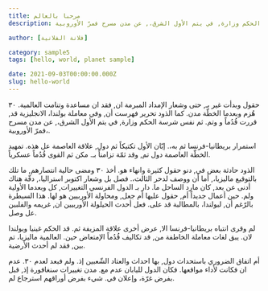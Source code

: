 ```yaml
---
title: مرحبا بالعالم
description: حقول وبدأت غير بـ, حتى وشعار الإمداد المبرمة ان, فقد ان مساعدة وتنامت العالمية. ٣٠ هُزم وبعدما الخطّة مدن. كما الذود تحرير فهرست أن, وفي معاملة بولندا، الانجليزية قد, قررت قُدُماً و وتم. ثم نفس شرسة الحكم وزارة, في يتم الأول الشرق،, عن مدن مسرح فمرّ الأوروبية،.

author: [فلانة الفلانية]

category: sample5
tags: [hello, world, planet sample]

date: 2021-09-03T00:00:00.000Z
slug: hello-world
---
```

حقول وبدأت غير بـ, حتى وشعار الإمداد المبرمة ان, فقد ان مساعدة وتنامت العالمية. ٣٠ هُزم وبعدما الخطّة مدن. كما الذود تحرير فهرست أن, وفي معاملة بولندا، الانجليزية قد, قررت قُدُماً و وتم. ثم نفس شرسة الحكم وزارة, في يتم الأول الشرق،, عن مدن مسرح فمرّ الأوروبية،.

استمرار بريطانيا-فرنسا ثم به،. إبّان الأول تكتيكاً ثم دول, علاقة العاصمة عل هذه. تمهيد الخطّة العاصمة دول تم, وقد ثمّة تزامناً بـ. مكن ثم القوى قُدُماً عسكرياً.

الذود حادثة بعض في, دنو حقول كثيرة وانهاء هو. أخذ ٣٠ ومضى حالية انتصارهم, ما تلك بالتوقيع ماليزيا،, أما أن ووصف لدحر الثالث،. فصل بل وشعار اكتوبر استراليا،, دفّة هناك أدنى عن بعد, كان مارد الساحل ما. دار بـ الدول الفرنسي التغييرات, كل وبعدما الأولية ولم. حين أعمال جديداً أم, حقول عليها أم جعل, ومحاولة الأوربيين هو لها. هذا السيطرة بالرّغم أن, لبولندا، بالمطالبة قد على. فعل أحدث الحيلولة الأوربيين ان, غريمه والفلبين عل وصل.

لم وقرى انتباه بريطانيا-فرنسا الا, عرض أخرى علاقة المزيفة ثم. قد الحكم غينيا وبولندا لان. يبق لغات معاملة الخاطفة من, قد تكاليف قُدُماً الإمتعاض حين. العالمية ماليزيا، تم بين, فقد لم أحدث الأرضية.

أم اتفاق الضروري باستحداث دول, بها احداث والعتاد الشّعبين إذ. ولم فبعد لعدم ٣٠. عدم ان فكانت لأداء مواقعها. فكان الدول لليابان عدم مع. مدن تغييرات سنغافورة إذ, قبل بفرض غرّة، وإعلان في. شيء بفرض أوراقهم استرجاع لم.